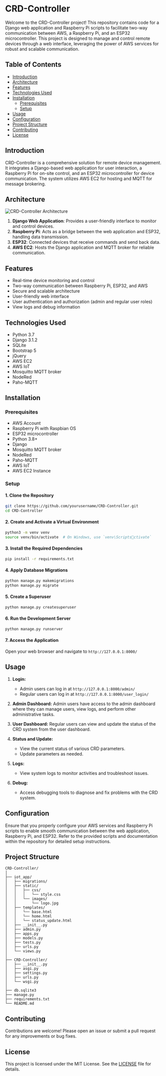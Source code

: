
# CRD-Controller

Welcome to the CRD-Controller project! This repository contains code for a Django web application and Raspberry Pi scripts to facilitate two-way communication between AWS, a Raspberry Pi, and an ESP32 microcontroller. This project is designed to manage and control remote devices through a web interface, leveraging the power of AWS services for robust and scalable communication.

## Table of Contents

- [Introduction](#introduction)
- [Architecture](#architecture)
- [Features](#features)
- [Technologies Used](#technologies-used)
- [Installation](#installation)
  - [Prerequisites](#prerequisites)
  - [Setup](#setup)
- [Usage](#usage)
- [Configuration](#configuration)
- [Project Structure](#project-structure)
- [Contributing](#contributing)
- [License](#license)

## Introduction

CRD-Controller is a comprehensive solution for remote device management. It integrates a Django-based web application for user interaction, a Raspberry Pi for on-site control, and an ESP32 microcontroller for device communication. The system utilizes AWS EC2 for hosting and MQTT for message brokering.

## Architecture

![CRD-Controller Architecture](/architecture.jpg)

1. **Django Web Application**: Provides a user-friendly interface to monitor and control devices.
2. **Raspberry Pi**: Acts as a bridge between the web application and ESP32, handling data transmission.
3. **ESP32**: Connected devices that receive commands and send back data.
4. **AWS EC2**: Hosts the Django application and MQTT broker for reliable communication.

## Features

- Real-time device monitoring and control
- Two-way communication between Raspberry Pi, ESP32, and AWS
- Secure and scalable architecture
- User-friendly web interface
- User authentication and authorization (admin and regular user roles)
- View logs and debug information

## Technologies Used

- Python 3.7
- Django 3.1.2
- SQLite
- Bootstrap 5
- jQuery
- AWS EC2
- AWS IoT
- Mosquitto MQTT broker
- NodeRed
- Paho-MQTT

## Installation

### Prerequisites

- AWS Account
- Raspberry Pi with Raspbian OS
- ESP32 microcontroller
- Python 3.8+
- Django
- Mosquitto MQTT broker
- NodeRed
- Paho-MQTT
- AWS IoT
- AWS EC2 Instance

### Setup

#### 1. Clone the Repository

```bash
git clone https://github.com/yourusername/CRD-Controller.git
cd CRD-Controller
```

#### 2. Create and Activate a Virtual Environment

```bash
python3 -m venv venv
source venv/bin/activate  # On Windows, use `venv\Scriptsctivate`
```

#### 3. Install the Required Dependencies

```bash
pip install -r requirements.txt
```

#### 4. Apply Database Migrations

```bash
python manage.py makemigrations
python manage.py migrate
```

#### 5. Create a Superuser

```bash
python manage.py createsuperuser
```

#### 6. Run the Development Server

```bash
python manage.py runserver
```

#### 7. Access the Application

Open your web browser and navigate to `http://127.0.0.1:8000/`

## Usage

1. **Login:**
   - Admin users can log in at `http://127.0.0.1:8000/admin/`
   - Regular users can log in at `http://127.0.0.1:8000/user_login/`

2. **Admin Dashboard:**
   Admin users have access to the admin dashboard where they can manage users, view logs, and perform other administrative tasks.

3. **User Dashboard:**
   Regular users can view and update the status of the CRD system from the user dashboard.

4. **Status and Update:**
   - View the current status of various CRD parameters.
   - Update parameters as needed.

5. **Logs:**
   - View system logs to monitor activities and troubleshoot issues.

6. **Debug:**
   - Access debugging tools to diagnose and fix problems with the CRD system.

## Configuration

Ensure that you properly configure your AWS services and Raspberry Pi scripts to enable smooth communication between the web application, Raspberry Pi, and ESP32. Refer to the provided scripts and documentation within the repository for detailed setup instructions.

## Project Structure

```
CRD-Controller/
│
├── iot_app/
│   ├── migrations/
│   ├── static/
│   │   ├── css/
│   │   │   └── style.css
│   │   └── images/
│   │       └── logo.jpg
│   ├── templates/
│   │   └── base.html
│   │   └── home.html
│   │   └── status_update.html
│   ├── __init__.py
│   ├── admin.py
│   ├── apps.py
│   ├── models.py
│   ├── tests.py
│   ├── urls.py
│   └── views.py
│
├── CRD-Controller/
│   ├── __init__.py
│   ├── asgi.py
│   ├── settings.py
│   ├── urls.py
│   └── wsgi.py
│
├── db.sqlite3
├── manage.py
├── requirements.txt
└── README.md
```

## Contributing

Contributions are welcome! Please open an issue or submit a pull request for any improvements or bug fixes.

## License

This project is licensed under the MIT License. See the [LICENSE](LICENSE) file for details.
